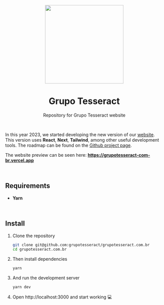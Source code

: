 <p align="center">
  <img src="https://res.cloudinary.com/tesseract/image/upload/v1554158621/vuepress/avatar-simbolo.jpg" width="250" />
</p>


<h1 align="center">Grupo Tesseract</h1>
<p align="center">Repository for Grupo Tesseract website</p>

<br>

In this year 2023, we started developing the new version of our [website](https://grupotesseract.com.br). This version uses **React**, **Next**, **Tailwind**, among other useful development tools. The roadmap can be found on the [Github project page](https://github.com/orgs/grupotesseract/projects/1).

The website preview can be seen here: **https://grupotesseract-com-br.vercel.app**

<br>

## Requirements

- **Yarn**

<br>

## Install

1. Clone the repository
   ```sh
   git clone git@github.com:grupotesseract/grupotesseract.com.br
   cd grupotesseract.com.br
   ```
2. Then install dependencies
   ```sh
   yarn
   ```
3. And run the development server
   ```sh
   yarn dev
   ```
4. Open http://localhost:3000 and start working 💻
